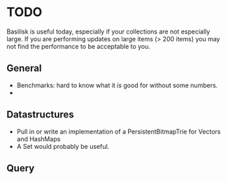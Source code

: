TODO
====

Basilisk is useful today, especially if your collections are not especially large. If you are
performing updates on large items (> 200 items) you may not find the performance to be acceptable
to you.

General
-------

* Benchmarks: hard to know what it *is* good for without some numbers.
*

Datastructures
--------------

* Pull in or write an implementation of a PersistentBitmapTrie for Vectors and HashMaps
* A Set would probably be useful.

Query
-----
